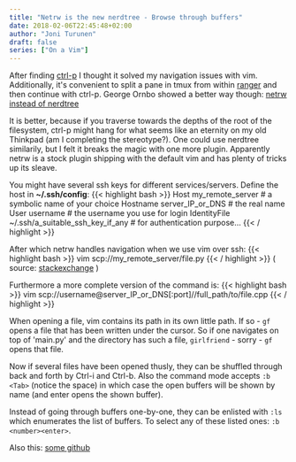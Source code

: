 ```yaml
---
title: "Netrw is the new nerdtree - Browse through buffers"
date: 2018-02-06T22:45:48+02:00
author: "Joni Turunen"
draft: false
series: ["On a Vim"]
---
```


After finding [ctrl-p](https://kien.github.io/ctrlp.vim/) I thought it solved my navigation issues with vim. Additionally, it's convenient to split a pane in tmux from within [ranger](https://ranger.github.io/) and then continue with ctrl-p. George Ornbo showed a better way though: [netrw instead of nerdtree](https://shapeshed.com/vim-netrw/#netrw-the-unloved-directory-browser)

It is better, because if you traverse towards the depths of the root of the filesystem, ctrl-p might hang for what seems like an eternity on my old Thinkpad (am I completing the stereotype?). One could use nerdtree similarily, but I felt it breaks the magic with one more plugin. Apparently netrw is a stock plugin shipping with the default vim and has plenty of tricks up its sleave.

You might have several ssh keys for different services/servers. Define the host in **~/.ssh/config**:
{{< highlight bash >}}
Host my_remote_server # a symbolic name of your choice
  Hostname server_IP_or_DNS # the real name
  User username # the username you use for login
  IdentityFile ~/.ssh/a_suitable_ssh_key_if_any # for authentication purpose…
{{< / highlight >}}

After which netrw handles navigation when we use vim over ssh:
{{< highlight bash >}}
vim scp://my_remote_server/file.py
{{< / highlight >}}
( source: [stackexchange](https://unix.stackexchange.com/questions/315844/editing-and-compiling-files-on-a-remote-server-with-vim) )

Furthermore a more complete version of the command is:
{{< highlight bash >}}
vim scp://username@server_IP_or_DNS[:port]//full_path/to/file.cpp
{{< / highlight >}}

When opening a file, vim contains its path in its own little path. If so - ``gf`` opens a file that has been written under the cursor. So if one navigates on top of 'main.py' and the directory has such a file, ``girlfriend`` - sorry - ``gf`` opens that file.

Now if several files have been opened thusly, they can be shuffled through back and forth by Ctrl-i and Ctrl-b. Also the command mode accepts ``:b <Tab>`` (notice the space) in which case the open buffers will be shown by name (and enter opens the shown buffer).

Instead of going through buffers one-by-one, they can be enlisted with ``:ls`` which enumerates the list of buffers. To select any of these listed ones: ``:b <number><enter>``.

Also this: [some github](https://gist.github.com/ajh17/a8f5f194079818b99199)
